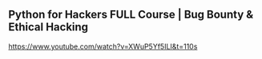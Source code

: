 ## Python for Hackers FULL Course | Bug Bounty & Ethical Hacking
https://www.youtube.com/watch?v=XWuP5Yf5ILI&t=110s

